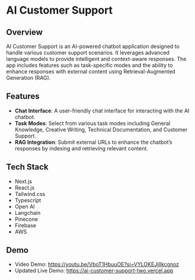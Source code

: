 # AI Customer Support

## Overview
AI Customer Support is an AI-powered chatbot application designed to handle various customer support scenarios. It leverages advanced language models to provide intelligent and context-aware responses. The app includes features such as task-specific modes and the ability to enhance responses with external content using Retrieval-Augmented Generation (RAG).

## Features
- **Chat Interface**: A user-friendly chat interface for interacting with the AI chatbot.
- **Task Modes**: Select from various task modes including General Knowledge, Creative Writing, Technical Documentation, and Customer Support.
- **RAG Integration**: Submit external URLs to enhance the chatbot’s responses by indexing and retrieving relevant content.

## Tech Stack
- Next.js
- React.js
- Tailwind.css
- Typescript
- Open AI
- Langchain
- Pinecone
- Firebase
- AWS

## Demo
- Video Demo: https://youtu.be/VboT1HbuuOE?si=VYLOKEJjIlkcgnoz
- Updated Live Demo: https://ai-customer-support-two.vercel.app
